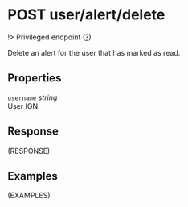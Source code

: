 # <span class="badge badge-light">POST</span> <span class="badge badge-light">user/alert/delete</span>

!> Privileged endpoint ([?](privileged.md))

Delete an alert for the user that has marked as read.

## Properties

`username` *string*  
User IGN.


## Response

(RESPONSE)

## Examples

(EXAMPLES)

